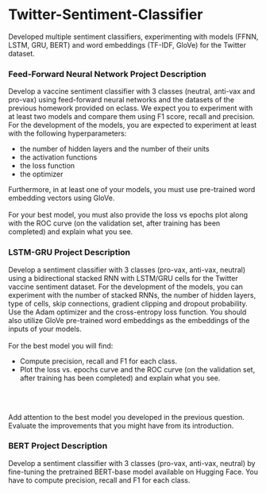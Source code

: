 # Twitter-Sentiment-Classifier
Developed multiple sentiment classifiers, experimenting with models (FFNN, LSTM, GRU, BERT) and word embeddings (TF-IDF, GloVe) for the Twitter dataset.

### Feed-Forward Neural Network Project Description

Develop a vaccine sentiment classifier with 3 classes (neutral, anti-vax and pro-vax) using
feed-forward neural networks and the datasets of the previous homework provided on eclass. We expect you to experiment with at least two models and compare them using
F1 score, recall and precision. For the development of the models, you are expected to
experiment at least with the following hyperparameters:

* the number of hidden layers and the number of their units
* the activation functions
* the loss function
* the optimizer

Furthermore, in at least one of your models, you must use pre-trained word embedding
vectors using GloVe. <br><br>
For your best model, you must also provide the loss vs epochs plot along with the ROC
curve (on the validation set, after training has been completed) and explain what you see.

### LSTM-GRU Project Description

Develop a sentiment classifier with 3 classes (pro-vax, anti-vax, neutral) using a bidirectional stacked RNN with LSTM/GRU cells for the Twitter vaccine sentiment dataset. For the development of the models, you can experiment with the number of stacked RNNs, the number of hidden layers, type of cells, skip connections, gradient clipping and dropout probability. Use the Adam optimizer and the cross-entropy loss function. You should also utilize GloVe pre-trained word embeddings as the embeddings of the inputs of your models. <br><br>
For the best model you will find:

* Compute precision, recall and F1 for each class.
* Plot the loss vs. epochs curve and the ROC curve (on the validation set, after training
has been completed) and explain what you see.

<br><br>

Add attention to the best model you developed in the previous question. Evaluate the
improvements that you might have from its introduction.

### BERT Project Description

Develop a sentiment classifier with 3 classes (pro-vax, anti-vax, neutral) by fine-tuning the
pretrained BERT-base model available on Hugging Face. You have to compute precision,
recall and F1 for each class.

